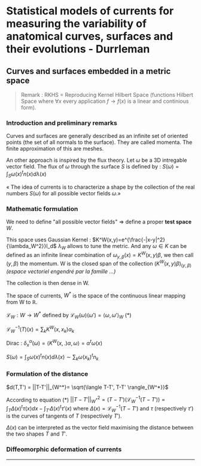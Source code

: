 # Statistical models of currents for measuring the variability of anatomical curves, surfaces and their evolutions - Durrleman

## Curves and surfaces embedded in a metric space

> Remark : RKHS = Reproducing Kernel Hilbert Space (functions Hilbert Space where $\forall x$ every application $f\rightarrow f(x)$ is a linear and continious form).

### Introduction and preliminary remarks

Curves and surfaces are generally described as an infinite set of oriented points (the set of all normals to the surface). They are called momenta. The finite approximation of this are meshes.

An other approach is inspired by the flux theory.
Let $\omega$ be a 3D intregable vector field. The flux of $\omega$ through the surface $S$ is defined by :
$S(\omega) = \int_S \omega(x)^t n(x)d\lambda(x)$

« The idea of currents is to characterize a shape by the collection of the real numbers $S(ω)$ for all possible vector fields $ω$.»

### Mathematic formulation 

We need to define "all possible vector fields" $\Rightarrow$ define a proper **test space** $W$.

This space uses Gaussian Kernel :
$K^W(x,y)=e^{\frac{-|x-y|^2}{\lambda_W^2}}I_d$
$\lambda_W$ allows to tune the metric.
And any $\omega\in K$ can be defined as an infinite linear combination of $\omega_{y,\beta}(x) = K^W(x,y)\beta$, we then call $(y,\beta)$ the momentum. 
W is the closed span of the collection $(K^W(x,y)\beta)_{(y,\beta)}$ _(espace vectoriel engendré par la famille ...)_

The collection is then dense in W.

The space of currents, $W^*$ is the space of the continuous linear mapping from W to $\mathbb{R}$.

$\mathcal{L}_W:W\rightarrow W^*$ defined by $\mathcal{L}_W(\omega)(\omega') = \langle \omega, \omega'\rangle_{W}$ $(*)$


$\mathcal{L}_W^{-1}(T)(x) = \sum_k K^W(x,x_k)\alpha_k$

Dirac : $\delta_x^\alpha(\omega)=\langle K^W(x,.)\alpha,\omega\rangle = \alpha^t\omega(x)$

$S(\omega)=\int_S\omega(x)^t n(x) d\lambda(x) \sim \sum_k\omega(x_k)^t n_k$

### Formulation of the distance


$d(T,T') = ||T-T'||_{W^*}= \sqrt{\langle T-T', T-T' \rangle_{W^*}}$

According to equation $(*)$ $||T-T'||_{W^*}^2=(T-T')(\mathcal{L}_W^{-1}(T-T')) = \int_T \Delta(x)^t\tau(x) dx - \int_{T'} \Delta(x)^t\tau'(x)$
where $\Delta(x) = \mathcal{L}_W^{-1}(T-T')$ and $\tau$ (respectively $\tau'$) is the curves of tangents of $T$ (respectively $T'$).

$\Delta(x)$ can be interpreted as the vector field maximising the distance between the two shapes $T$ and $T'$.


### Diffeomorphic deformation of currents 

-----------------------------------------------